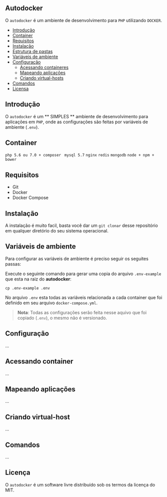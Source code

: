 ## Autodocker

O `autodocker` é um ambiente de desenvolvimento para `PHP` utilizando `DOCKER`.

* [Introdução](#introducao)
* [Container](#container)
* [Requisitos](#requisitos)
* [Instalação](#instalacao)
* [Estrutura de pastas]()
* [Variáveis de ambiente]()
* [Configuração]()
	* [Acessando containeres]()
	* [Mapeando aplicações]()
	* [Criando virtual-hosts]()
* [Comandos]()
* [Licensa]()


<a name="introducao"></a>
## Introdução
O `autodocker` é um ** SIMPLES ** ambiente de desenvolvimento para aplicações em `PHP`, onde as configurações são feitas por variáveis de ambiente (`.env`).


<a name="container"></a>
## Container
`php 5.6 ou 7.0 + composer ` `mysql 5.7` `nginx` `redis` `mongodb` `node + npm + bower` 


<a name="requisitos"></a>
## Requisitos
* Git
* Docker
* Docker Compose


<a name="instalacao"></a>
## Instalação
A instalação é muito facil, basta você dar um `git clonar` desse repositório em qualquer diretório do seu sistema operacional.

<a name="variaveis-de-ambiente"></a>
## Variáveis de ambiente
Para configurar as variáveis de ambiente é preciso seguir os seguites passas:

Execute o seguinte comando para gerar uma copia do arquivo `.env-example` que esta na raiz do **autodocker**: 

``` shell
cp .env-example .env
```

No arquivo `.env` esta todas as variáveis relacionada a cada container que foi definido em seu arquivo `docker-compose.yml`.

> **Nota**: Todas as configurações serão feita nesse aquivo que foi copiado (`.env`), o mesmo não é versionado.

<a name="configuracao"></a>
## Configuração
...

<a name="acessando-container"></a>
## Acessando container
...

<a name="mapeando-aplicacoes"></a>
## Mapeando aplicações
...

<a name="criando-virtualhost"></a>
## Criando virtual-host
...

<a name="comandos"></a>
## Comandos
...

<a name="licensa"></a>
## Licença

O `autodocker` é um software livre distribuído sob os termos da licença do MIT.


